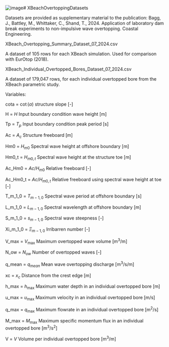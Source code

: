 ![image](https://github.com/user-attachments/assets/005a40b9-9df8-4918-88df-59e0a2ce6630)# XBeachOvertoppingDatasets

Datasets are provided as supplementary material to the publication:
Bagg, J., Battley, M., Whittaker, C., Shand, T., 2024. Application of laboratory dam break experiments to non-impulsive wave overtopping. Coastal Engineering.

XBeach_Overtopping_Summary_Dataset_07_2024.csv

A dataset of 105 rows for each XBeach simulation. Used for comparison with EurOtop (2018).


XBeach_Individual_Overtopped_Bores_Dataset_07_2024.csv

A dataset of 179,047 rows, for each individual overtopped bore from the XBeach parametric study. 

Variables:

cota = $\cot(\alpha)$ structure slope  [-]

H = $H$ Input boundary condition wave height [m]

Tp = $T_p$ Input boundary condition peak period [s]

Ac = $A_c$ Structure freeboard [m]

Hm0 = $H_{m0}$ Spectral wave height at offshore boundary [m]

Hm0_t = $H_{m0,t}$ Spectral wave height at the structure toe [m]

Ac_Hm0 = $Ac/H_{m0}$ Relative freeboard [-]

Ac_Hm0_t = $Ac/H_{m0,t}$ Relative freeboard using spectral wave height at toe [-]

T_m_1_0 = $T_{m-1,0}$ Spectral wave period at offshore boundary [s]

L_m_1_0 = $L_{m-1,0}$ Spectral wavelength at offshore boundary [m]

S_m_1_0 = $s_{m-1,0}$ Spectral wave steepness [-]

Xi_m_1_0 = $\Xi_{m-1,0}$ Irribarren number [-]

V_max = $V_{\max}$ Maximum overtopped wave volume [m$^3$/m]

N_ow = $N_{ow}$ Number of overtopped waves [-]

q_mean = $q_{mean}$ Mean wave overtopping discharge [m$^3$/s/m]

xc = $x_c$ Distance from the crest edge [m]

h_max = $h_{\max}$ Maximum water depth in an individual overtopped bore [m]

u_max = $u_{\max}$ Maximum velocity in an individual overtopped bore [m/s]

q_max = $q_{\max}$ Maximum flowrate in an individual overtopped bore [m$^2$/s]

M_max = $M_{\max}$ Maximum specific momentum flux in an individual overtopped bore [m$^3$/s$^2$]

V = $V$ Volume per individual overtopped bore [m$^3$/m]
